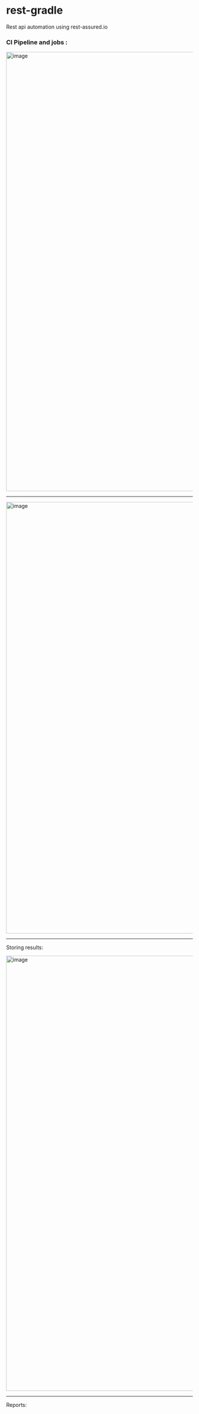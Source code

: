 # rest-gradle
Rest api automation using rest-assured.io


### CI Pipeline and jobs :

<img width="1182" alt="image" src="https://user-images.githubusercontent.com/30006440/183257511-f198a52b-8b86-4e67-a6ba-87d608bac324.png">

---
<img width="1161" alt="image" src="https://user-images.githubusercontent.com/30006440/183257485-01b6773f-2c2a-4411-b996-bf409b67190d.png">

---
Storing results:

<img width="1171" alt="image" src="https://user-images.githubusercontent.com/30006440/187114785-f0087989-e462-4c47-9696-b9f65360c0ea.png">

---
Reports:
